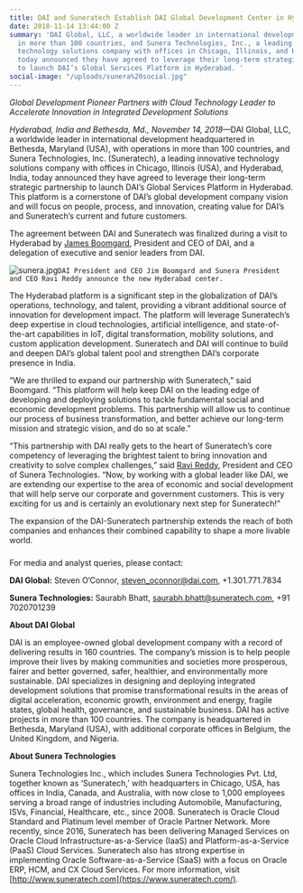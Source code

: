 ```yaml
---
title: DAI and Suneratech Establish DAI Global Development Center in Hyderabad
date: 2018-11-14 13:44:00 Z
summary: 'DAI Global, LLC, a worldwide leader in international development, with operations
  in more than 100 countries, and Sunera Technologies, Inc., a leading innovative
  technology solutions company with offices in Chicago, Illinois, and Hyderabad, India,
  today announced they have agreed to leverage their long-term strategic partnership
  to launch DAI’s Global Services Platform in Hyderabad. '
social-image: "/uploads/sunera%20social.jpg"
---
```


*Global Development Pioneer Partners with Cloud Technology Leader to Accelerate Innovation in Integrated Development Solutions*

*Hyderabad, India and Bethesda, Md., November 14, 2018*—DAI Global, LLC, a worldwide leader in international development headquartered in Bethesda, Maryland (USA), with operations in more than 100 countries, and Sunera Technologies, Inc. (Suneratech), a leading innovative technology solutions company with offices in Chicago, Illinois (USA), and Hyderabad, India, today announced they have agreed to leverage their long-term strategic partnership to launch DAI’s Global Services Platform in Hyderabad. This platform is a cornerstone of DAI’s global development company vision and will focus on people, process, and innovation, creating value for DAI’s and Suneratech’s current and future customers.

The agreement between DAI and Suneratech was finalized during a visit to Hyderabad by [James Boomgard](https://www.dai.com/who-we-are/board/james-boomgard), President and CEO of DAI, and a delegation of executive and senior leaders from DAI.

![sunera.jpg](/uploads/sunera.jpg)`DAI President and CEO Jim Boomgard and Sunera President and CEO Ravi Reddy announce the new Hyderabad center.`

The Hyderabad platform is a significant step in the globalization of DAI’s operations, technology, and talent, providing a vibrant additional source of innovation for development impact. The platform will leverage Suneratech’s deep expertise in cloud technologies, artificial intelligence, and state-of-the-art capabilities in IoT, digital transformation, mobility solutions, and custom application development. Suneratech and DAI will continue to build and deepen DAI’s global talent pool and strengthen DAI’s corporate presence in India.

“We are thrilled to expand our partnership with Suneratech,” said Boomgard. “This platform will help keep DAI on the leading edge of developing and deploying solutions to tackle fundamental social and economic development problems. This partnership will allow us to continue our process of business transformation, and better achieve our long-term mission and strategic vision, and do so at scale.”

“This partnership with DAI really gets to the heart of Suneratech’s core competency of leveraging the brightest talent to bring innovation and creativity to solve complex challenges,” said [Ravi Reddy](https://www.linkedin.com/in/ravireddy1/), President and CEO of Sunera Technologies. “Now, by working with a global leader like DAI, we are extending our expertise to the area of economic and social development that will help serve our corporate and government customers. This is very exciting for us and is certainly an evolutionary next step for Suneratech!”

The expansion of the DAI-Suneratech partnership extends the reach of both companies and enhances their combined capability to shape a more livable world.

### 

For media and analyst queries, please contact:

**DAI Global:** Steven O’Connor, steven_oconnor@dai.com, +1.301.771.7834

**Sunera Technologies:** Saurabh Bhatt, saurabh.bhatt@suneratech.com, +91 7020701239

**About DAI Global**

DAI is an employee-owned global development company with a record of delivering results in 160 countries. The company’s mission is to help people improve their lives by making communities and societies more prosperous, fairer and better governed, safer, healthier, and environmentally more sustainable. DAI specializes in designing and deploying integrated development solutions that promise transformational results in the areas of digital acceleration, economic growth, environment and energy, fragile states, global health, governance, and sustainable business. DAI has active projects in more than 100 countries. The company is headquartered in Bethesda, Maryland (USA), with additional corporate offices in Belgium, the United Kingdom, and Nigeria.

**About Sunera Technologies**

Sunera Technologies Inc., which includes Sunera Technologies Pvt. Ltd, together known as ‘Suneratech,’ with headquarters in Chicago, USA, has offices in India, Canada, and Australia, with now close to 1,000 employees serving a broad range of industries including Automobile, Manufacturing, ISVs, Financial, Healthcare, etc., since 2008. Suneratech is Oracle Cloud Standard and Platinum level member of Oracle Partner Network. More recently, since 2016, Suneratech has been delivering Managed Services on Oracle Cloud Infrastructure-as-a-Service (IaaS) and Platform-as-a-Service (PaaS) Cloud Services. Suneratech also has strong expertise in implementing Oracle Software-as-a-Service (SaaS) with a focus on Oracle ERP, HCM, and CX Cloud Services. For more information, visit [http://www.suneratech.com](https://www.suneratech.com/).